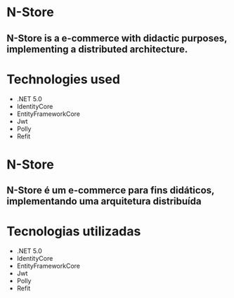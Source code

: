 # N-Store 
## N-Store is a e-commerce with didactic purposes, implementing a distributed architecture.

# Technologies used
* .NET 5.0
* IdentityCore
* EntityFrameworkCore
* Jwt
* Polly
* Refit



# N-Store
## N-Store é um e-commerce para fins didáticos, implementando uma arquitetura distribuída

# Tecnologias utilizadas
* .NET 5.0
* IdentityCore
* EntityFrameworkCore
* Jwt
* Polly
* Refit


